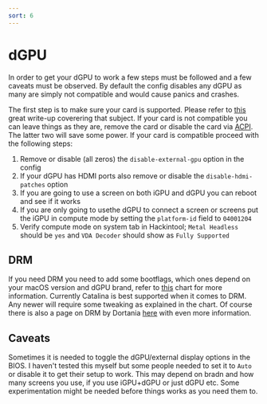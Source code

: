 ```yaml
---
sort: 6
---
```


# dGPU
In order to get your dGPU to work a few steps must be followed and a few caveats must be observed. By default the config disables any dGPU as many are simply not compatible and would cause panics and crashes.

The first step is to make sure your card is supported. Please refer to [this](https://dortania.github.io/GPU-Buyers-Guide/) great write-up coverering that subject. If your card is not compatible you can leave things as they are, remove the card or disable the card via [ACPI](https://dortania.github.io/Getting-Started-With-ACPI/Desktops/desktop-disable.html). The latter two will save some power. If your card is compatible proceed with the following steps:

1. Remove or disable (all zeros) the ```disable-external-gpu``` option in the config
2. If your dGPU has HDMI ports also remove or disable the ```disable-hdmi-patches``` option
3. If you are going to use a screen on both iGPU and dGPU you can reboot and see if it works
4. If you are only going to usethe dGPU to connect a screen or screens put the iGPU in compute mode by setting the ```platform-id``` field to ```04001204```
5. Verify compute mode on system tab in Hackintool; ```Metal Headless``` should be ```yes``` and ```VDA Decoder``` should show as ```Fully Supported```

## DRM
If you need DRM you need to add some bootflags, which ones depend on your macOS version and dGPU brand, refer to [this](https://github.com/acidanthera/WhateverGreen/blob/master/Manual/FAQ.Chart.md) chart for more information. Currently Catalina is best supported when it comes to DRM. Any newer will require some tweaking as explained in the chart. Of course there is also a page on DRM by Dortania [here](https://dortania.github.io/OpenCore-Post-Install/universal/drm.html) with even more information.


## Caveats
Sometimes it is needed to toggle the dGPU/external display options in the BIOS. I haven't tested this myself but some people needed to set it to ```Auto``` or disable it to get their setup to work. This may depend on bradn and how many screens you use, if you use iGPU+dGPU or just dGPU etc. Some experimentation might be needed before things works as you need them to.
